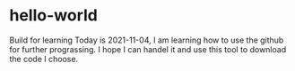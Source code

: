 # hello-world
Build for learning
Today is 2021-11-04, I am learning how to use the github for further prograssing. I hope I can handel it and use this tool to download the code I choose.
